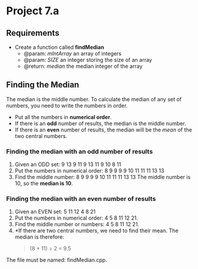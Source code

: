 # Project 7.a
## Requirements
 - Create a function called **findMedian**
	- @param: *mIntArray* an array of integers
	- @param: *SIZE* an integer storing the size of an array
	- @return: *median* the median integer of the array

## Finding the Median
The median is the middle number. To calculate the median of any set of numbers, you need to write the numbers in order.

 - Put all the numbers in **numerical order**.
 - If there is an **odd** number of results, the median is the middle number.
 - If there is an **even** number of results, the median will be the *mean* of the two central numbers.

### Finding the median with an odd number of results
 1. Given an ODD set: 9 13 9 11 9 13 11 9 10 8 11
 2. Put the numbers in numerical order:
	 8 9 9 9 9 10 11 11 11 13 13
 3. Find the middle number:
	 8 9 9 9 9 10 11 11 11 13 13
	The middle number is 10, so the **median is 10**.
### Finding the median with an even number of results
1. Given an EVEN set: 5  11  12  4  8  21
2. Put the numbers in numerical order:
	4  5  8  11  12  21.
3. Find the middle number or numbers:
	4  5  8  11  12  21.
4. *If there are two central numbers, we need to find their mean.
	The median is therefore:
	> (8 + 11) ÷ 2 = 9.5

The file must be named: findMedian.cpp.
